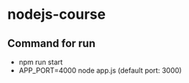 # nodejs-course

## Command for run
- npm run start
- APP_PORT=4000 node app.js (default port: 3000)